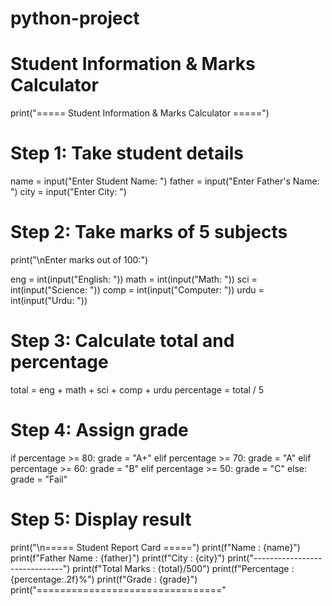 # python-project
# Student Information & Marks Calculator

print("===== Student Information & Marks Calculator =====")

# Step 1: Take student details
name = input("Enter Student Name: ")
father = input("Enter Father's Name: ")
city = input("Enter City: ")

# Step 2: Take marks of 5 subjects
print("\nEnter marks out of 100:")

eng = int(input("English: "))
math = int(input("Math: "))
sci = int(input("Science: "))
comp = int(input("Computer: "))
urdu = int(input("Urdu: "))

# Step 3: Calculate total and percentage
total = eng + math + sci + comp + urdu
percentage = total / 5

# Step 4: Assign grade
if percentage >= 80:
    grade = "A+"
elif percentage >= 70:
    grade = "A"
elif percentage >= 60:
    grade = "B"
elif percentage >= 50:
    grade = "C"
else:
    grade = "Fail"

# Step 5: Display result
print("\n===== Student Report Card =====")
print(f"Name        : {name}")
print(f"Father Name : {father}")
print(f"City        : {city}")
print("------------------------------")
print(f"Total Marks : {total}/500")
print(f"Percentage  : {percentage:.2f}%")
print(f"Grade       : {grade}")
print("================================"
